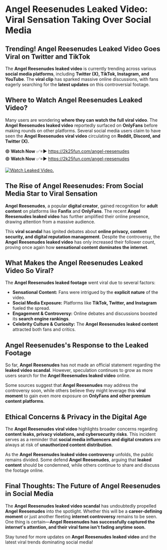 # Angel Reesenudes Leaked Video: Viral Sensation Taking Over Social Media

## **Trending! Angel Reesenudes Leaked Video Goes Viral on Twitter and TikTok**
The **Angel Reesenudes leaked video** is currently trending across various **social media platforms**, including **Twitter (X), TikTok, Instagram, and YouTube**. The **viral clip** has sparked massive online discussions, with fans eagerly searching for the **latest updates** on this controversial footage.

## **Where to Watch Angel Reesenudes Leaked Video?**
Many users are wondering **where they can watch the full viral video**. The **Angel Reesenudes leaked video** reportedly surfaced on **OnlyFans** before making rounds on other platforms. Several social media users claim to have seen the **Angel Reesenudes viral video** circulating on **Reddit, Discord, and Twitter (X).**

🟢 **Watch Now** ✅=► https://2k25fun.com/angel-reesenudes  
🟢 **Watch Now** ✅=► https://2k25fun.com/angel-reesenudes  

[![Watch Leaked Video.](https://miro.medium.com/v2/resize:fit:828/format:webp/1*cilzJN44JGOrTw9NJCrNHA.gif "Watch Leaked Video")](https://2k25fun.com/angel-reesenudes)

## **The Rise of Angel Reesenudes: From Social Media Star to Viral Sensation**
**Angel Reesenudes**, a popular **digital creator**, gained recognition for **adult content** on platforms like **Fanfix** and **OnlyFans**. The recent **Angel Reesenudes leaked video** has further amplified their online presence, drawing attention from a massive audience.

This **viral scandal** has ignited debates about **online privacy, content security, and digital reputation management**. Despite the controversy, the **Angel Reesenudes leaked video** has only increased their follower count, proving once again how **sensational content dominates the internet**.

## **What Makes the Angel Reesenudes Leaked Video So Viral?**
The **Angel Reesenudes leaked footage** went viral due to several factors:
- **Sensational Content:** Fans were intrigued by the **explicit nature** of the video.
- **Social Media Exposure:** Platforms like **TikTok, Twitter, and Instagram** fueled the spread.
- **Engagement & Controversy:** Online debates and discussions boosted its **search engine rankings**.
- **Celebrity Culture & Curiosity:** The **Angel Reesenudes leaked content** attracted both fans and critics.

## **Angel Reesenudes's Response to the Leaked Footage**
So far, **Angel Reesenudes** has not made an official statement regarding the **leaked video scandal**. However, speculation continues to grow as more users search for the **Angel Reesenudes leaked video** online.

Some sources suggest that **Angel Reesenudes** may address the controversy soon, while others believe they might leverage this **viral moment** to gain even more exposure on **OnlyFans and other premium content platforms**.

## **Ethical Concerns & Privacy in the Digital Age**
The **Angel Reesenudes viral video** highlights broader concerns regarding **content leaks, privacy violations, and cybersecurity risks**. This incident serves as a reminder that **social media influencers and digital creators** are always at risk of **unauthorized content distribution**.

As the **Angel Reesenudes leaked video controversy** unfolds, the public remains divided. Some defend **Angel Reesenudes**, arguing that **leaked content** should be condemned, while others continue to share and discuss the footage online.

## **Final Thoughts: The Future of Angel Reesenudes in Social Media**
The **Angel Reesenudes leaked video scandal** has undoubtedly propelled **Angel Reesenudes** into the spotlight. Whether this will be a **career-defining moment** or just another fleeting **internet controversy** remains to be seen. One thing is certain—**Angel Reesenudes has successfully captured the internet's attention, and their viral fame isn't fading anytime soon.**

Stay tuned for more updates on **Angel Reesenudes leaked video** and the latest viral trends dominating social media!